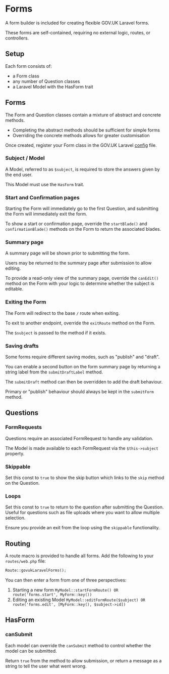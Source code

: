 # Forms

A form builder is included for creating flexible GOV.UK Laravel forms.

These forms are self-contained, requiring no external logic, routes, or controllers.

## Setup

Each form consists of:
* a Form class
* any number of Question classes
* a Laravel Model with the HasForm trait

## Forms

The Form and Question classes contain a mixture of abstract and concrete methods.

* Completing the abstract methods should be sufficient for simple forms
* Overriding the concrete methods allows for greater customisation

Once created, register your Form class in the GOV.UK Laravel [config](configuration.md) file.

### Subject / Model

A Model, referred to as `$subject`, is required to store the answers given by the end user.

This Model must use the `HasForm` trait.

### Start and Confirmation pages

Starting the Form will immediately go to the first Question, and submitting the Form will immediately exit the form.

To show a start or confirmation page, override the `startBlade()` and `confirmationBlade()` methods on the Form to return the associated blades.

### Summary page

A summary page will be shown prior to submitting the form.

Users may be returned to the summary page after submission to allow editing.

To provide a read-only view of the summary page, override the `canEdit()` method on the Form with your logic to determine whether the subject is editable.

### Exiting the Form

The Form will redirect to the base `/` route when exiting.

To exit to another endpoint, override the `exitRoute` method on the Form.

The `$subject` is passed to the method if it exists.

### Saving drafts

Some forms require different saving modes, such as "publish" and "draft".

You can enable a second button on the form summary page by returning a string label from the `submitDraftLabel` method.

The `submitDraft` method can then be overridden to add the draft behaviour.

Primary or "publish" behaviour should always be kept in the `submitForm` method.

## Questions

### FormRequests

Questions require an associated FormRequest to handle any validation.

The Model is made available to each FormRequest via the `$this->subject` property.

### Skippable

Set this const to `true` to show the skip button which links to the `skip` method on the Question.

### Loops

Set this const to `true` to return to the question after submitting the Question. Useful for questions such as file uploads where you want to allow multiple selection.

Ensure you provide an exit from the loop using the `skippable` functionality.

## Routing

A route macro is provided to handle all forms. Add the following to your `routes/web.php` file:

```php
Route::govukLaravelForms();
```

You can then enter a form from one of three perspectives:

1. Starting a new form `MyModel::startFormRoute() OR route('forms.start', MyForm::key())`
2. Editing an existing Model `MyModel::editFormRoute($subject) OR route('forms.edit', [MyForm::key(), $subject->id])`

## HasForm

### canSubmit

Each model can override the `canSubmit` method to control whether the model can be submitted.

Return `true` from the method to allow submission, or return a message as a string to tell the user what went wrong. 
